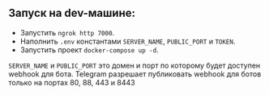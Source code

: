 ## Запуск на dev-машине:

- Запустить `ngrok http 7000`.
- Наполнить `.env` константами `SERVER_NAME`, `PUBLIC_PORT` и `TOKEN`.
- Запустить проект `docker-compose up -d`.

`SERVER_NAME` и `PUBLIC_PORT` это домен и порт по которому будет доступен webhook для бота.
Telegram разрешает публиковать webhook для ботов только на портах 80, 88, 443 и 8443

